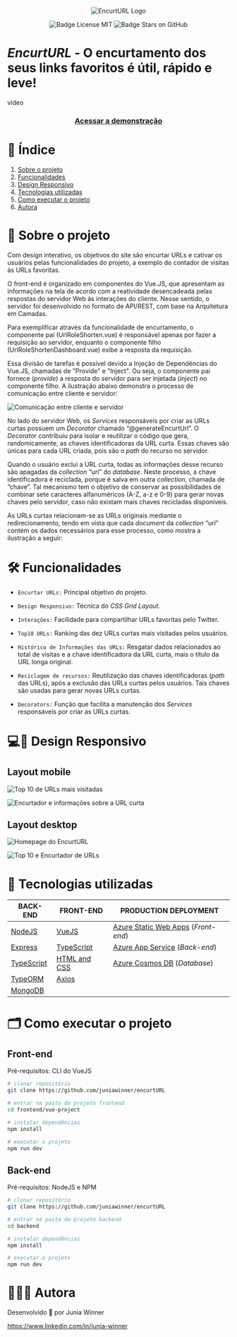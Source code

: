 <p align="center">
<img src="https://ik.imagekit.io/x4ikoq975/a_Y-f9K3ndJ.png?ik-sdk-version=javascript-1.4.3&updatedAt=1652533857295" alt="EncurtURL Logo">
</p>

<p align="center">
<img src="https://img.shields.io/github/license/juniawinner/encurtURL?style=plastic" alt="Badge License MIT">
<img src="https://img.shields.io/github/stars/juniawinner/encurtURL?style=plastic" alt="Badge Stars on GitHub">
</p>

# *EncurtURL* - O encurtamento dos seus links favoritos é útil, rápido e leve!

vídeo

<h3 align="center">
<a href="https://red-island-0c877810f.1.azurestaticapps.net" title="EncurtURL">Acessar a demonstração</a>
</h3>

# 📜 Índice

1. [Sobre o projeto](#📜-sobre-o-projeto)
1. [Funcionalidades](#🛠️-funcionalidades)
1. [Design Responsivo](#💻📱-design-responsivo)
1. [Tecnologias utilizadas](#🛠️-tecnologias-utilizadas)
1. [Como executar o projeto](#🗂️-como-executar-o-projeto)
1. [Autora](#👩🏾‍💻-autora)

# 🔖 Sobre o projeto

Com design interativo, os objetivos do site são encurtar URLs e cativar os usuários pelas funcionalidades do projeto, a exemplo do contador de visitas às URLs favoritas.

O front-end é organizado em componentes do Vue.JS, que apresentam as informações na tela de acordo com a reatividade desencadeada pelas respostas do servidor Web às interações do cliente. Nesse sentido, o servidor foi desenvolvido no formato de API/REST, com base na Arquitetura em Camadas.

Para exemplificar através da funcionalidade de encurtamento, o componente pai (UrlRoleShorten.vue) é responsável apenas por fazer a requisição ao servidor, enquanto o componente filho (UrlRoleShortenDashboard.vue) exibe a resposta da requisição.

Essa divisão de tarefas é possível devido a Injeção de Dependências do Vue.JS, chamadas de "Provide" e "Inject". Ou seja, o componente pai fornece (*provide*) a resposta do servidor para ser injetada (*inject*) no componente filho. A ilustração abaixo demonstra o processo de comunicação entre cliente e servidor:

![Comunicação entre cliente e servidor](https://ik.imagekit.io/x4ikoq975/C-S_Xgp6lFYft.png?ik-sdk-version=javascript-1.4.3&updatedAt=1652712941406)

No lado do servidor Web, os *Services* responsáveis por criar as URLs curtas possuem um *Decorator* chamado “@generateEncurtUrl”. O *Decorator* contribuiu para isolar e reutilizar o código que gera, randomicamente, as chaves identificadoras da URL curta. Essas chaves são únicas para cada URL criada, pois são o *path* do recurso no servidor.

Quando o usuário exclui a URL curta, todas as informações desse recurso são apagadas da *collection* “url” do *database*. Neste processo, a chave identificadora é reciclada, porque é salva em outra *collection*, chamada de “chave”. Tal mecanismo tem o objetivo de conservar as possibilidades de combinar sete caracteres alfanuméricos (A-Z, a-z e 0-9) para gerar novas chaves pelo servidor, caso não existam mais chaves recicladas disponíveis.

As URLs curtas relacionam-se as URLs originais mediante o redirecionamento, tendo em vista que cada *document* da *collection* “url” contém os dados necessários para esse processo, como mostra a ilustração a seguir:

# 🛠️ Funcionalidades

- `Encurtar URLs:` Principal objetivo do projeto.

- `Design Responsivo:` Técnica do *CSS Grid Layout*.

- `Interações:` Facilidade para compartilhar URLs favoritas pelo Twitter.

- `Top10 URLs:` Ranking das dez URLs curtas mais visitadas pelos usuários.

- `Histórico de Informações das URLs:` Resgatar dados relacionados ao total de visitas e a chave identificadora da URL curta, mais o título da URL longa original.

- `Reciclagem de recursos:` Reutilização das chaves identificadoras (*path* das URLs), após a exclusão das URLs curtas pelos usuários. Tais chaves são usadas para gerar novas URLs curtas.

- `Decorators:` Função que facilita a manutenção dos *Services* responsáveis por criar as URLs curtas.

# 💻📱 Design Responsivo
 
## Layout mobile
 
![Top 10 de URLs mais visitadas](https://ik.imagekit.io/x4ikoq975/s1_xzpUAxSfu.png?ik-sdk-version=javascript-1.4.3&updatedAt=1652612269503)
 
![Encurtador e informações sobre a URL curta](https://ik.imagekit.io/x4ikoq975/s2__Gd_hV6iP.png?ik-sdk-version=javascript-1.4.3&updatedAt=1652612818845)
 
## Layout desktop
 
![Homepage do EncurtURL](https://ik.imagekit.io/x4ikoq975/c1_vT1L25oKi.png?ik-sdk-version=javascript-1.4.3&updatedAt=1652612489844)
 
![Top 10 e Encurtador de URLs](https://ik.imagekit.io/x4ikoq975/c2_up-URwYE9.png?ik-sdk-version=javascript-1.4.3&updatedAt=1652612571804)

# 🚀 Tecnologias utilizadas

BACK-END                                     |                      FRONT-END                     |       PRODUCTION DEPLOYMENT
---------------------------------------------|----------------------------------------------------|------------------------------------
[NodeJS](https://nodejs.org/en/)             |[VueJS](https://vuejs.org/)                         |[Azure Static Web Apps](https://azure.microsoft.com/pt-br/services/app-service/static/) (*Front-end*)
[Express](https://expressjs.com/pt-br/)      |[TypeScript](https://www.typescriptlang.org/)       |[Azure App Service](https://azure.microsoft.com/pt-br/services/app-service/) (*Back-end*)
[TypeScript](https://www.typescriptlang.org/)|[HTML and CSS](https://developer.mozilla.org/pt-BR/)|[Azure Cosmos DB](https://azure.microsoft.com/pt-br/services/cosmos-db/) (*Database*)
[TypeORM](https://typeorm.io/)               |[Axios](https://axios-http.com/ptbr/)               |
[MongoDB](https://www.mongodb.com/pt-br)     |                                                    |

# 🗂️ Como executar o projeto

## Front-end

Pré-requisitos: CLI do VueJS

```bash
# clonar repositório
git clone https://github.com/juniawinner/encurtURL

# entrar na pasta do projeto frontend
cd frontend/vue-project

# instalar dependências
npm install

# executar o projeto
npm run dev
```

## Back-end

Pré-requisitos: NodeJS e NPM

```bash
# clonar repositório
git clone https://github.com/juniawinner/encurtURL

# entrar na pasta do projeto backend
cd backend

# instalar dependências
npm install

# executar o projeto
npm run dev
```

# 👩🏾‍💻 Autora

Desenvolvido 💚 por Junia Winner

https://www.linkedin.com/in/junia-winner